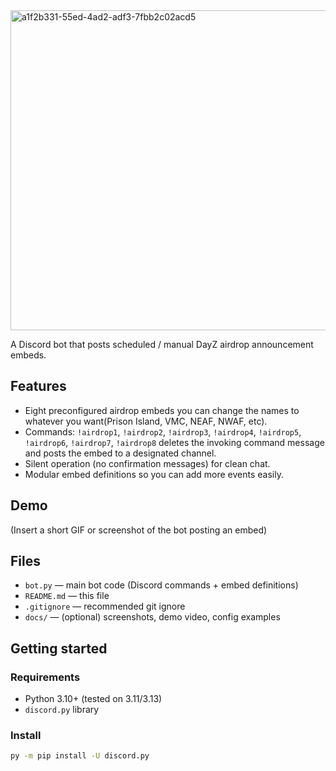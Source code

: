 <img width="1536" height="512" alt="a1f2b331-55ed-4ad2-adf3-7fbb2c02acd5" src="https://github.com/user-attachments/assets/5f743688-b659-4859-993f-e180f9d49977" />


A Discord bot that posts scheduled / manual DayZ airdrop announcement embeds.  

## Features
- Eight preconfigured airdrop embeds you can change the names to whatever you want(Prison Island, VMC, NEAF, NWAF, etc).
- Commands: `!airdrop1`, `!airdrop2`, `!airdrop3`, `!airdrop4`, `!airdrop5`, `!airdrop6`, `!airdrop7`, `!airdrop8` deletes the invoking command message and posts the embed to a designated channel.
- Silent operation (no confirmation messages) for clean chat.
- Modular embed definitions so you can add more events easily.

## Demo
(Insert a short GIF or screenshot of the bot posting an embed)

## Files
- `bot.py` — main bot code (Discord commands + embed definitions)
- `README.md` — this file
- `.gitignore` — recommended git ignore
- `docs/` — (optional) screenshots, demo video, config examples

## Getting started

### Requirements
- Python 3.10+ (tested on 3.11/3.13)
- `discord.py` library

### Install
```bash
py -m pip install -U discord.py
